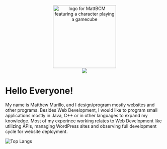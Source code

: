 <div align="center">
<img src="https://i.imgur.com/ovWMnA5.png" style="width: 200px;" alt="logo for MattBCM featuring a character playing a gamecube"></img>
</div>
<div align="center">
  <a id="linkedin" href="https://www.linkedin.com/in/matmurillo/">
    <img src="https://img.shields.io/badge/LinkedIn-blue?logo=linkedin&logoColor=white&style=for-the-badge"></img>
  </a>
</div>
<h1>Hello Everyone!</h1>
<p>My name is Matthew Murillo, and I design/program mostly websites and other programs. Besides Web Development, I would like to program small applications mostly in Java, C++ or in other languages to expand my knowledge. Most of my experince working relates to Web Development like utilizing APIs, managing WordPress sites and observing  full development cycle for website deployment. </p>

![Top Langs](https://github-readme-stats.vercel.app/api/top-langs/?username=MattBCM&langs_count=5&theme=dark&layout=compact)
